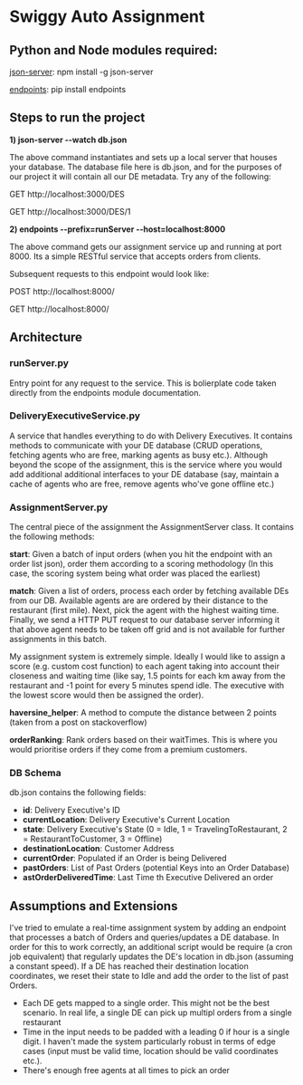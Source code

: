 # Swiggy Auto Assignment

## Python and Node modules required:

[json-server](https://www.npmjs.com/package/json-server): npm install -g json-server

[endpoints](https://pypi.org/project/endpoints/): pip install endpoints

## Steps to run the project
**1) json-server --watch db.json**

The above command instantiates and sets up a local server that houses your database. The database file here is db.json, and for the purposes of our project it will contain all our DE metadata. Try any of the following:
  
  GET http://localhost:3000/DES
  
  GET http://localhost:3000/DES/1

**2) endpoints --prefix=runServer --host=localhost:8000**

The above command gets our assignment service up and running at port 8000. Its a simple RESTful service that accepts orders from clients.

Subsequent requests to this endpoint would look like:
  
  POST http://localhost:8000/
  
  GET http://localhost:8000/

## Architecture ##

### runServer.py

Entry point for any request to the service. This is bolierplate code taken directly from the endpoints module documentation.

### DeliveryExecutiveService.py

A service that handles everything to do with Delivery Executives. It contains methods to communicate with your DE database (CRUD operations, fetching agents who are free, marking agents as busy etc.). Although beyond the scope of the assignment, this is the service where you would add additional additional interfaces to your DE database (say, maintain a cache of agents who are free, remove agents who've gone offline etc.)

### AssignmentServer.py

 The central piece of the assignment the AssignmentServer class. It contains the following methods:
 
**start**: Given a batch of input orders (when you hit the endpoint with an order list json), order them according to a scoring methodology (In this case, the scoring system being what order was placed the earliest)
 
**match**: Given a list of orders, process each order by fetching available DEs from our DB. Available agents are are ordered by their distance to the restaurant (first mile). Next, pick the agent with the highest waiting time. Finally, we send a HTTP PUT request to our database server informing it that above agent needs to be taken off grid and is not available for further assignments in this batch.
 
My assignment system is extremely simple. Ideally I would like to assign a score (e.g. custom cost function) to each agent taking into account their closeness and waiting time (like say, 1.5 points for each km away from the restaurant and -1 point for every 5 minutes spend idle. The executive with the lowest score would then be assigned the order).

**haversine_helper**: A method to compute the distance between 2 points (taken from a post on stackoverflow)

**orderRanking**: Rank orders based on their waitTimes. This is where you would prioritise orders if they come from a premium customers.

### DB Schema

db.json contains the following fields:

- **id**: Delivery Executive's ID
- **currentLocation**: Delivery Executive's Current Location
- **state**: Delivery Executive's State (0 = Idle, 1 = TravelingToRestaurant, 2 = RestaurantToCustomer, 3 = Offline)
- **destinationLocation**: Customer Address
- **currentOrder**: Populated if an Order is being Delivered
- **pastOrders**: List of Past Orders (potential Keys into an Order Database)
- **astOrderDeliveredTime**: Last Time th Executive Delivered an order

## Assumptions and Extensions

I've tried to emulate a real-time assignment system by adding an endpoint that processes a batch of Orders and queries/updates a DE database. In order for this to work correctly, an additional script would be require (a cron job equivalent) that regularly updates the DE's location in db.json (assuming a constant speed). If a DE has reached their destination location coordinates, we reset their state to Idle and add the order to the list of past Orders.

- Each DE gets mapped to a single order. This might not be the best scenario. In real life, a single DE can pick up multipl orders from a single restaurant
- Time in the input needs to be padded with a leading 0 if hour is a single digit. I haven't made the system particularly robust in terms of edge cases (input must be valid time, location should be valid coordinates etc.).
- There's enough free agents at all times to pick an order


 
 
